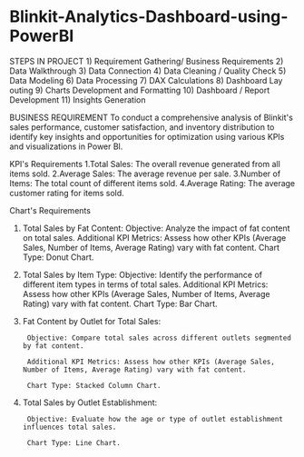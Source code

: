 # Blinkit-Analytics-Dashboard-using-PowerBI

STEPS IN PROJECT
      1) Requirement Gathering/ Business Requirements
      2) Data Walkthrough
      3) Data Connection
      4) Data Cleaning / Quality Check
      5) Data Modeling
      6) Data Processing
      7) DAX Calculations
      8) Dashboard Lay outing
      9) Charts Development and Formatting
     10) Dashboard / Report Development
     11) Insights Generation


BUSINESS REQUIREMENT
      To conduct a comprehensive analysis of Blinkit's sales performance, customer satisfaction, and inventory distribution to identify key insights and opportunities for optimization using various KPIs and 
      visualizations in Power Bl.

KPI's Requirements
           1.Total Sales: The overall revenue generated from all items sold.
           2.Average Sales: The average revenue per sale.
           3.Number of Items: The total count of different items sold.
           4.Average Rating: The average customer rating for items sold.

Chart's Requirements
   1. Total Sales by Fat Content:
           Objective: Analyze the impact of fat content on total sales.
           Additional KPI Metrics: Assess how other KPIs (Average Sales, Number of Items, Average Rating) vary with fat content.
           Chart Type: Donut Chart.

   2. Total Sales by Item Type:
           Objective: Identify the performance of different item types in terms of total sales.
           Additional KPI Metrics: Assess how other KPIs (Average Sales, Number of Items, Average Rating) vary with fat content.
           Chart Type: Bar Chart.

   3. Fat Content by Outlet for Total Sales:


           Objective: Compare total sales across different outlets segmented by fat content.

           Additional KPI Metrics: Assess how other KPIs (Average Sales, Number of Items, Average Rating) vary with fat content.

           Chart Type: Stacked Column Chart.

   4. Total Sales by Outlet Establishment:

           Objective: Evaluate how the age or type of outlet establishment influences total sales.

           Chart Type: Line Chart.		 



